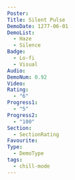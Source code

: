 ```yaml
---
Poster: 
Title: Silent Pulse
DemoDate: 1277-06-01
DemoList:
  - Haze
  - Silence
Badge:
  - Lo-fi
  - Visual
Audio: 
DemoNum: 0.92
Video: 
Rating:
  - "6"
Progress1:
  - "5"
Progress2:
  - "100"
Section:
  - SectionRating
Favourite: 
Type:
  - DemoType
tags:
  - chill-mode
---
```

